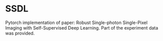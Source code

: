 # SSDL
Pytorch implementation of paper: Robust Single-photon Single-Pixel Imaging with Self-Supervised Deep Learning. Part of the experiment data was provided.

